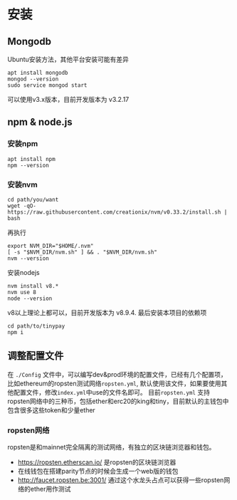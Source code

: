 
# 安装
## Mongodb
Ubuntu安装方法，其他平台安装可能有差异
```
apt install mongodb
mongod --version
sudo service mongod start
```
可以使用v3.x版本，目前开发版本为 v3.2.17

## npm & node.js
### 安装npm
```
apt install npm
npm --version
```
### 安装nvm
```
cd path/you/want
wget -qO- https://raw.githubusercontent.com/creationix/nvm/v0.33.2/install.sh | bash
```
再执行
```
export NVM_DIR="$HOME/.nvm"
[ -s "$NVM_DIR/nvm.sh" ] && . "$NVM_DIR/nvm.sh"
nvm --version
```
安装nodejs
```
nvm install v8.*
nvm use 8
node --version
```
v8以上理论上都可以，目前开发版本为 v8.9.4.
最后安装本项目的依赖项
```
cd path/to/tinypay
npm i
```


## 调整配置文件
在 `./Config` 文件中，可以编写dev&prod环境的配置文件，已经有几个配置项， 比如ethereum的ropsten测试网络`ropsten.yml`, 默认使用该文件，如果要使用其他配置文件，修改`index.yml`中use的文件名即可。
目前`ropsten.yml` 支持ropsten网络中的三种币，包括ether和erc20的king和tiny，目前默认的主钱包中包含很多这些token和少量ether

### ropsten网络
ropsten是和mainnet完全隔离的测试网络，有独立的区块链浏览器和钱包。
* https://ropsten.etherscan.io/ 是ropsten的区块链浏览器
* 在线钱包在搭建parity节点的时候会生成一个web版的钱包
* http://faucet.ropsten.be:3001/ 通过这个水龙头占点可以获得一些ropsten网络的ether用作测试

